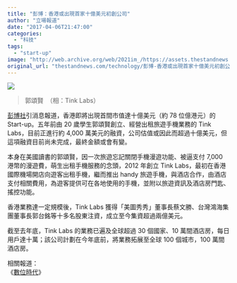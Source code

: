 ```yaml
---
title: "彭博：香港或出現首家十億美元初創公司"
author: "立場報道"
date: "2017-04-06T21:47:00"
categories:
  - "科技"
tags:
  - "start-up"
image: "http://web.archive.org/web/2021im_/https://assets.thestandnews.com/media/photos/Terence20Kwok_SmikD.png"
original_url: "thestandnews.com/technology/彭博-香港或出現首家十億美元初創公司"
---
```

![](http://web.archive.org/web/2021im_/https://assets.thestandnews.com/media/photos/Terence20Kwok_SmikD.png)
> 郭頌賢　（相：Tink Labs）

[彭博社](http://web.archive.org/web/20211229062459/https://www.bloomberg.com/news/articles/2017-04-06/25-year-old-may-soon-give-hong-kong-its-first-1-billion-startup)引消息報道，香港即將出現首間市值達十億美元（約 78 位億港元）的 Start-up。五年前由 20 歲學生郭頌賢創立、經營出租旅遊手機業務的 Tink Labs，目前正進行約 4,000 萬美元的融資，公司估值或因此而超過十億美元，但這項融資目前尚未完成，最終金額或會有變。

本身在美國讀書的郭頌賢，因一次旅遊忘記關閉手機漫遊功能、被逼支付 7,000 港幣的漫遊費，萌生出租手機服務的念頭，2012 年創立 Tink Labs，最初在香港國際機場開店向遊客出租手機，繼而推出 handy 旅遊手機，與酒店合作，由酒店支付相關費用，為遊客提供可在各地使用的手機，並附以旅遊資訊及酒店房門匙、搖控功能。

香港業務達一定規模後，Tink Labs 獲得「美圖秀秀」董事長蔡文勝、台灣鴻海集團董事長郭台銘等十多名股東注資，成立至今集資超過兩億美元。

截至去年底，Tink Labs 的業務已遍及全球超過 30 個國家、10 萬間酒店房，每日用戶達十萬；該公司計劃在今年底前，將業務拓展至全球 100 個城市，100 萬間酒店房。

相關報道：  
《[數位時代](http://web.archive.org/web/20211229062459/https://www.bnext.com.tw/article/43694/expand-global-market-by-handy-phones-travel-service-interview-tink-labs-founder-terence-kwok)》